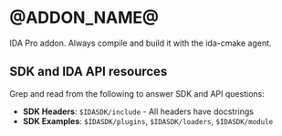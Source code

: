 # @ADDON_NAME@

IDA Pro addon. Always compile and build it with the ida-cmake agent.

## SDK and IDA API resources

Grep and read from the following to answer SDK and API questions:

- **SDK Headers**: `$IDASDK/include` - All headers have docstrings
- **SDK Examples**: `$IDASDK/plugins`, `$IDASDK/loaders`, `$IDASDK/module`
